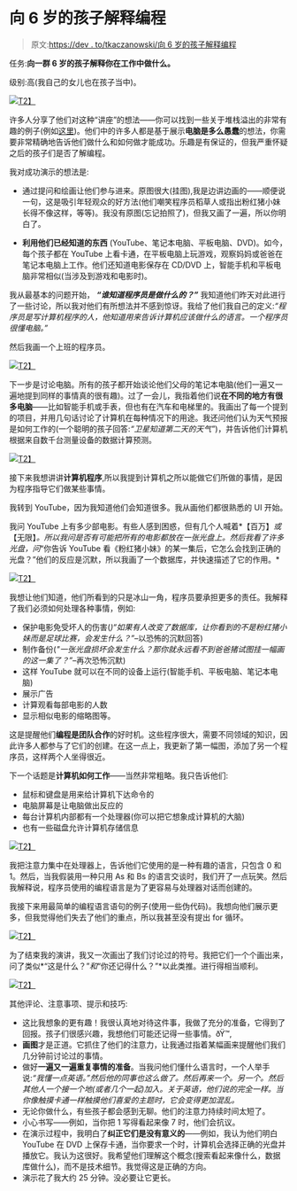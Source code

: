 # 向 6 岁的孩子解释编程

> 原文:[https://dev . to/tkaczanowski/向 6 岁的孩子解释编程](https://dev.to/tkaczanowski/explaining-programming-to-6-years-old-kids)

任务:**向一群 6 岁的孩子解释你在工作中做什么。**

级别:高(我自己的女儿也在孩子当中)。

[![](img/3071accdd9bd641ff270eae44376282d.png)T2】](https://res.cloudinary.com/practicaldev/image/fetch/s--u3D6D-Tl--/c_limit%2Cf_auto%2Cfl_progressive%2Cq_auto%2Cw_880/http://tomek.kaczanowscy.pl/wp-content/uploads/2016/05/challenge_accepted.png)

许多人分享了他们对这种“讲座”的想法——你可以找到一些关于堆栈溢出的非常有趣的例子(例如[这里](http://stackoverflow.com/questions/2455786/career-day-in-kindergarten-how-to-demonstrate-programming-in-20-minutes))。他们中的许多人都是基于展示**电脑是多么愚蠢**的想法，你需要非常精确地告诉他们做什么和如何做才能成功。乐趣是有保证的，但我严重怀疑之后的孩子们是否了解编程。

我对成功演示的想法是:

*   通过提问和绘画让他们参与进来。原图很大(挂图),我是边讲边画的——顺便说一句，这是吸引年轻观众的好方法(他们嘲笑程序员稻草人或指出粉红猪小妹长得不像这样，等等)。我没有原图(忘记拍照了)，但我又画了一遍，所以你明白了。

*   **利用他们已经知道的东西** (YouTube、笔记本电脑、平板电脑、DVD)。如今，每个孩子都在 YouTube 上看卡通，在平板电脑上玩游戏，观察妈妈或爸爸在笔记本电脑上工作。他们还知道电影保存在 CD/DVD 上，智能手机和平板电脑非常相似(当涉及到游戏和电影时)。

我从最基本的问题开始， ***“谁知道程序员是做什么的？”*** 我知道他们昨天对此进行了一些讨论，所以我对他们有所想法并不感到惊讶。我给了他们我自己的定义:*“程序员是写计算机程序的人，他知道用来告诉计算机应该做什么的语言。一个程序员很懂电脑。”*

然后我画一个上班的程序员。

[![](img/25605e565832d62678c7dc4ed9e5ca9e.png)T2】](https://res.cloudinary.com/practicaldev/image/fetch/s--IzsBHVK2--/c_limit%2Cf_auto%2Cfl_progressive%2Cq_auto%2Cw_880/http://tomek.kaczanowscy.pl/wp-content/uploads/2016/05/programista.jpg)

下一步是讨论电脑。所有的孩子都开始谈论他们父母的笔记本电脑(他们一遍又一遍地提到同样的事情真的很有趣)。过了一会儿，我指着他们说**在不同的地方有很多电脑**——比如智能手机或手表，但也有在汽车和电梯里的。我画出了每一个提到的项目，并用几句话讨论了计算机在每种情况下的用途。我还问他们认为天气预报是如何工作的(一个聪明的孩子回答:*“卫星知道第二天的天气”*)，并告诉他们计算机根据来自数千台测量设备的数据计算预测。

[![](img/cafc12a521ce60b5b03cc198027c1431.png)T2】](https://res.cloudinary.com/practicaldev/image/fetch/s--tMfNG83G--/c_limit%2Cf_auto%2Cfl_progressive%2Cq_auto%2Cw_880/http://tomek.kaczanowscy.pl/wp-content/uploads/2016/05/komputery.jpg)

接下来我想讲讲**计算机程序**,所以我提到计算机之所以能做它们所做的事情，是因为程序指导它们做某些事情。

我转到 YouTube，因为我知道他们会知道很多。我从画他们都很熟悉的 UI 开始。

我问 YouTube 上有多少部电影。有些人感到困惑，但有几个人喊着*【百万】*或*【无限】*。所以我问是否有可能把所有的电影都放在一张光盘上。然后我看了许多光盘，问*“你告诉 YouTube 看《粉红猪小妹》的某一集后，它怎么会找到正确的光盘？”他们的反应是沉默，所以我画了一个数据库，并快速描述了它的作用。*

[![](img/dfffa552789c0c4a7878e2af861abe90.png)T2】](https://res.cloudinary.com/practicaldev/image/fetch/s--dppeLskt--/c_limit%2Cf_auto%2Cfl_progressive%2Cq_auto%2Cw_880/http://tomek.kaczanowscy.pl/wp-content/uploads/2016/05/youtube.jpg)

我想让他们知道，他们所看到的只是冰山一角，程序员要承担更多的责任。我解释了我们必须如何处理各种事情，例如:

*   保护电影免受坏人的伤害(*)“如果有人改变了数据库，让你看到的不是粉红猪小妹而是足球比赛，会发生什么？”*–以恐怖的沉默回答)
*   制作备份(*"一张光盘损坏会发生什么？那你就永远看不到爸爸猪试图挂一幅画的这一集了？”*–再次恐怖沉默)
*   这样 YouTube 就可以在不同的设备上运行(智能手机、平板电脑、笔记本电脑)
*   展示广告
*   计算观看每部电影的人数
*   显示相似电影的缩略图等。

这是提醒他们**编程是团队合作**的好时机。这些程序很大，需要不同领域的知识，因此许多人都参与了它们的创建。在这一点上，我更新了第一幅图，添加了另一个程序员，这样两个人坐得很近。

下一个话题是**计算机如何工作**——当然非常粗略。我只告诉他们:

*   鼠标和键盘是用来给计算机下达命令的
*   电脑屏幕是让电脑做出反应的
*   每台计算机内部都有一个处理器(你可以把它想象成计算机的大脑)
*   也有一些磁盘允许计算机存储信息

[![](img/06e7f0168cd64c3a2545d9076cbb321a.png)T2】](https://res.cloudinary.com/practicaldev/image/fetch/s--T2Gg20wI--/c_limit%2Cf_auto%2Cfl_progressive%2Cq_auto%2Cw_880/http://tomek.kaczanowscy.pl/wp-content/uploads/2016/05/procesor.jpg)

我把注意力集中在处理器上，告诉他们它使用的是一种有趣的语言，只包含 0 和 1。然后，当我假装用一种只用 As 和 Bs 的语言交谈时，我们开了一点玩笑。然后我解释说，程序员使用的编程语言是为了更容易与处理器对话而创建的。

我接下来用最简单的编程语言语句的例子(使用一些伪代码)。我想向他们展示更多，但我觉得他们失去了他们的重点，所以我甚至没有提出 for 循环。

[![](img/c0ee2a53527e4109012ab2d9aee4b7e1.png)T2】](https://res.cloudinary.com/practicaldev/image/fetch/s--aS0IXJW1--/c_limit%2Cf_auto%2Cfl_progressive%2Cq_auto%2Cw_880/http://tomek.kaczanowscy.pl/wp-content/uploads/2016/05/jezyki.jpg)

为了结束我的演讲，我又一次画出了我们讨论过的符号。我把它们一个个画出来，问了类似*“这是什么？”*和*“你还记得什么？”*以此类推。进行得相当顺利。

[![](img/201c2e515b5a6574c8aec628601cb3a6.png)T2】](https://res.cloudinary.com/practicaldev/image/fetch/s--yqf43nN---/c_limit%2Cf_auto%2Cfl_progressive%2Cq_auto%2Cw_880/http://tomek.kaczanowscy.pl/wp-content/uploads/2016/05/przypomnienie.jpg)

其他评论、注意事项、提示和技巧:

*   这比我想象的更有趣！我很认真地对待这件事，我做了充分的准备，它得到了回报。孩子们很感兴趣，我想他们可能还记得一些事情。ðŸ™‚
*   **画图**才是正道。它抓住了他们的注意力，让我通过指着某幅画来提醒他们我们几分钟前讨论过的事情。
*   做好**一遍又一遍重复事情的准备**。当我问他们懂什么语言时，一个人举手说:*“我懂一点英语。”然后他的同事也这么做了。然后再来一个。另一个。然后其他人一个接一个地(或者几个一起)加入。关于英语，他们说的完全一样。当你像触摸卡通一样触摸他们喜爱的主题时，它会变得更加混乱。*
*   无论你做什么，有些孩子都会感到无聊。他们的注意力持续时间太短了。
*   小心书写——例如，当你把 1 写得看起来像 7 时，他们会抗议。
*   在演示过程中，我明白了**纠正它们是没有意义的**——例如，我认为他们明白 YouTube 在 DVD 上保存卡通，当你要求一个时，计算机会选择正确的光盘并播放它。我认为这很好。我希望他们理解这个概念(搜索看起来像什么，数据库做什么)，而不是技术细节。我觉得这是正确的方向。
*   演示花了我大约 25 分钟。没必要让它更长。